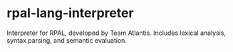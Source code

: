 # rpal-lang-interpreter
Interpreter for RPAL, developed by Team Atlantis. Includes lexical analysis, syntax parsing, and semantic evaluation.
